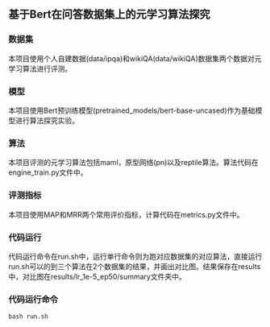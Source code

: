 ## 基于Bert在问答数据集上的元学习算法探究

### 数据集
本项目使用个人自建数据(data/ipqa)和wikiQA(data/wikiQA)数据集两个数据对元学习算法进行评测。

### 模型
本项目使用Bert预训练模型(pretrained_models/bert-base-uncased)作为基础模型进行算法探究实验。

### 算法
本项目评测的元学习算法包括maml，原型网络(pn)以及reptile算法。算法代码在engine_train.py文件中。

### 评测指标
本项目使用MAP和MRR两个常用评价指标，计算代码在metrics.py文件中。

### 代码运行
代码运行命令在run.sh中，运行单行命令则为跑对应数据集的对应算法，直接运行run.sh可以的到三个算法在2个数据集的结果，并画出对比图。结果保存在results中，对比图在results/lr_1e-5_ep50/summary文件夹中。

### 代码运行命令
`bash run.sh`